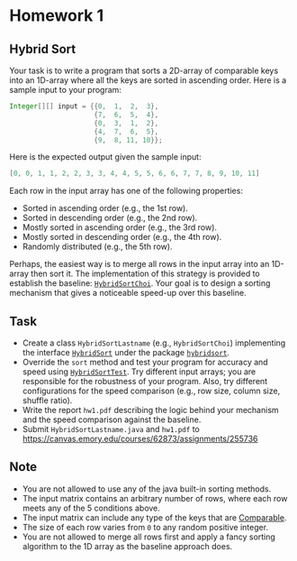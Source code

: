 # Homework 1

## Hybrid Sort

Your task is to write a program that sorts a 2D-array of comparable keys into an 1D-array where all the keys are sorted in ascending order. Here is a sample input to your program:

```java
Integer[][] input = {{0,  1,  2,  3},
                     {7,  6,  5,  4},
                     {0,  3,  1,  2},
                     {4,  7,  6,  5},
                     {9,  8, 11, 10}};
```

Here is the expected output given the sample input:

```java
[0, 0, 1, 1, 2, 2, 3, 3, 4, 4, 5, 5, 6, 6, 7, 7, 8, 9, 10, 11]
```

Each row in the input array has one of the following properties:
* Sorted in ascending order (e.g., the 1st row).
* Sorted in descending order (e.g., the 2nd row).
* Mostly sorted in ascending order (e.g., the 3rd row).
* Mostly sorted in descending order (e.g., the 4th row).
* Randomly distributed (e.g., the 5th row).

Perhaps, the easiest way is to merge all rows in the input array into an 1D-array then sort it. The implementation of this strategy is provided to establish the baseline: [`HybridSortChoi`](../src/main/java/edu/emory/cs/sort/hybrid/HybridSortChoi.java). Your goal is to design a sorting mechanism that gives a noticeable speed-up over this baseline.

## Task

* Create a class `HybridSortLastname` (e.g., `HybridSortChoi`) implementing the interface [`HybridSort`](../src/main/java/edu/emory/cs/sort/hybrid/HybridSort.java) under the package [`hybridsort`](../src/main/java/edu/emory/cs/sort/hybrid/).
* Override the `sort` method and test your program for accuracy and speed using [`HybridSortTest`](../src/test/java/edu/emory/cs/sort/HybridSortTest.java). Try different input arrays; you are responsible for the robustness of your program. Also, try different configurations for the speed comparison (e.g., row size, column size, shuffle ratio).
* Write the report `hw1.pdf` describing the logic behind your mechanism and the speed comparison against the baseline.
* Submit `HybridSortLastname.java` and `hw1.pdf` to https://canvas.emory.edu/courses/62873/assignments/255736

## Note

* You are not allowed to use any of the java built-in sorting methods.
* The input matrix contains an arbitrary number of rows, where each row meets any of the 5 conditions above.
* The input matrix can include any type of the keys that are [Comparable](https://speakerdeck.com/jdchoi77/cs253-tries-2019).
* The size of each row varies from `0` to any random positive integer.
* You are not allowed to merge all rows first and apply a fancy sorting algorithm to the 1D array as the baseline approach does.